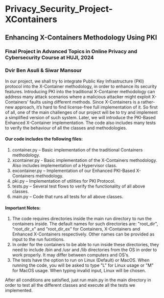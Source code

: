 # Privacy_Security_Project-XContainers
## Enhancing X-Containers Methodology Using PKI
### Final Project in Advanced Topics in Online Privacy and Cybersecurity Course at HUJI, 2024 
### Dvir Ben Asuli & Siwar Mansour

In our project, we shall try to integrate Public Key Infrastructure (PKI) protocol into the X-Container methodology, in order to enhance its security features. Introducing PKI into the traditional X-Container methodology can address many attack scenarios where a malicious attacker might exploit X-Containers' faults using different methods.
Since X-Containers is a rather-new approach, it’s hard to find license-free full implementation of it. So first of all, one of the main challenges of our project will be to try and implement a simplified version of such system. Later, we will introduce the PKI-Based Enhanced X-Container implementation.
The code also includes many tests to verify the behaviour of all the classes and methodologies.

#### Our code includes the following files:
1. container.py – Basic implementation of the traditional Containers methodology.
2. xcontainer.py - Basic implementation of the X-Containers methodology. Also includes implementation of a Hypervisor class.
3. excontainer.py – Implementation of our Enhanced PKI-Based X-Containers methodology.
4. pki.py – Implementation of utilities for PKI Protocol.
5. tests.py – Several test flows to verify the functionality of all above classes.
6. main.py – Code that runs all tests for all above classes.

#### Important Notes:
1. The code requires directories inside the main run directory to run the containers inside. The default names for such directories are: "root_dir", "root_dir_x" and "root_dir_ex" for Containers, X-Containers and Enhanced X-Containers respectively. Other names can be provided as input to the run fucntions.
2. In order for the containers to be able to run inside these directories, they need to include /bin and /usr and /lib directories from the OS in order to work properly. It may differ between computers and OS's.
3. The tests have the option to run on Linux (Default) or MacOS. When running the code, you will be asked to type "L" for Linux usage or "M" for MacOS usage. When typing invalid input, Linux will be chosen.

After all conditions are satisfied, just run main.py in the main directory in order to test all the different classes and execute all the tests we implemented.



